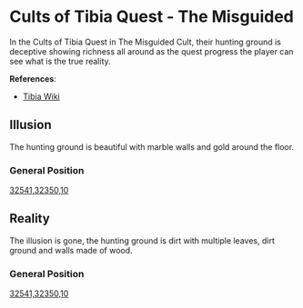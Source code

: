 
# Cults of Tibia Quest - The Misguided

In the Cults of Tibia Quest in The Misguided Cult, their hunting ground is deceptive showing richness all around as the quest progress the player can see what is the true reality.


__References__:

- [Tibia Wiki](https://www.tibiawiki.com.br/wiki/Cults_of_Tibia_(The_Misguided))

## Illusion

The hunting ground is beautiful with marble walls and gold around the floor.

### General Position
[32541,32350,10](https://tibiamaps.io/map#32541,32350,10:2)

## Reality

The illusion is gone, the hunting ground is dirt with multiple leaves, dirt ground and walls made of wood.

### General Position
[32541,32350,10](https://tibiamaps.io/map#32541,32350,10:2)
